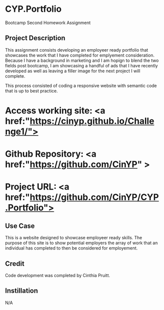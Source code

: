 # CYP.Portfolio
Bootcamp Second Homework Assignment

## Project Description 
This assignment consists developing an employeer ready portfolio that showcases the work that I have completed for emplyement consideration. Because I have a background in marketing and I am hopign to blend the two fields post bootcamp, I am showcasing a handful of ads that I have recently developed as well as leaving a filler image for the next project I will complete. 

This process consisted of coding a responsive website with semantic code that is up to best practice. 

# Access working site: <a href:"https://cinyp.github.io/Challenge1/">

# Github Repository: <a href:"https://github.com/CinYP" >

# Project URL: <a href:"https://github.com/CinYP/CYP.Portfolio">

## Use Case 
This is a website designed to showcase employeer ready skills. The purpose of this site is to show potential employers the array of work that an individual has completed to then be considered for employement. 

## Credit
 Code development was  completed by Cinthia Pruitt. 

## Instillation 
N/A 
